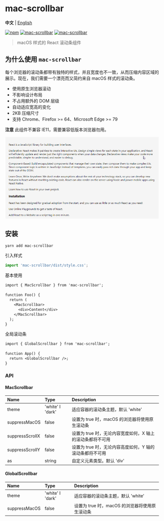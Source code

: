 # mac-scrollbar

**中文** | [English](./README.md)

[![npm](https://img.shields.io/npm/v/mac-scrollbar.svg?style=flat-square)](https://www.npmjs.com/package/mac-scrollbar) [![mac-scrollbar](https://badgen.net/bundlephobia/minzip/mac-scrollbar)](https://github.com/MinJieLiu/mac-scrollbar) [![mac-scrollbar](https://badgen.net/npm/dt/mac-scrollbar)](https://github.com/MinJieLiu/mac-scrollbar)

> macOS 样式的 React 滚动条组件

## 为什么使用 `mac-scrollbar`

每个浏览器的滚动条都带有独特的样式，并且宽度也不一致，从而压缩内容区域的展示。现在，我们需要一个漂亮而又简约来自 macOS 样式的滚动条。

- 使用原生浏览器滚动
- 不影响设计布局
- 不占用额外的 DOM 层级
- 自动适应宽高的变化
- 2KB 压缩尺寸
- 支持 Chrome、Firefox >= 64、Microsoft Edge >= 79

**注意** 此组件不兼容 IE11，需要兼容低版本浏览器勿用。

![demo](./demo.gif)

## 安装

```shell
yarn add mac-scrollbar
```

引入样式

```jsx
import 'mac-scrollbar/dist/style.css';
```

基本使用

```tsx
import { MacScrollbar } from 'mac-scrollbar';

function Foo() {
  return (
    <MacScrollbar>
      <div>Content</div>
    </MacScrollbar>
  );
}
```

全局滚动条

```tsx
import { GlobalScrollbar } from 'mac-scrollbar';

function App() {
  return <GlobalScrollbar />;
}
```

### API

#### MacScrollbar

| Name            | Type             | Description                                                |
| :-------------- | :--------------- | :--------------------------------------------------------- |
| theme           | 'white' I 'dark' | 适应容器的滚动条主题，默认 'white'                         |
| suppressMacOS   | false            | 设置为 true 时，macOS 的浏览器将使用原生滚动条             |
| suppressScrollX | false            | 设置为 true 时，无论内容宽度如何，X 轴上的滚动条都将不可用 |
| suppressScrollY | false            | 设置为 true 时，无论内容高度如何，Y 轴的滚动条都将不可用   |
| as              | string           | 自定义元素类型。默认 'div'                                 |

#### GlobalScrollbar

| Name          | Type             | Description                                    |
| :------------ | :--------------- | :--------------------------------------------- |
| theme         | 'white' I 'dark' | 适应容器的滚动条主题，默认 'white'             |
| suppressMacOS | false            | 设置为 true 时，macOS 的浏览器将使用原生滚动条 |
